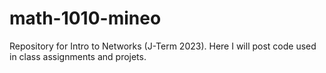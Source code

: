 # math-1010-mineo
Repository for Intro to Networks (J-Term 2023). Here I will post code used in class assignments and projets.
